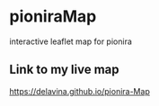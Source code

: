 # pioniraMap
interactive leaflet map for pionira

## Link to my live map 
https://delavina.github.io/pionira-Map
